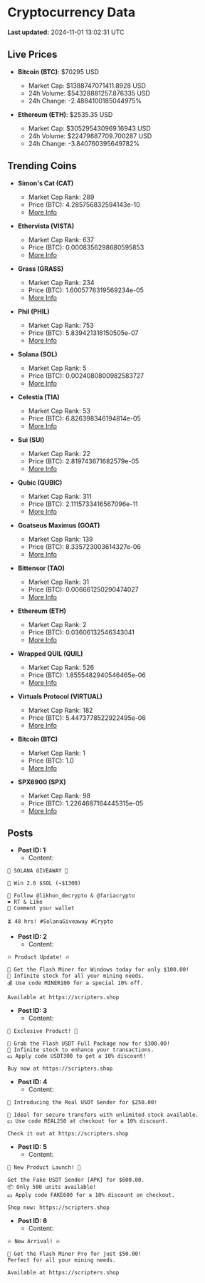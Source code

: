 # Cryptocurrency Data

**Last updated:** 2024-11-01 13:02:31 UTC

## Live Prices
- **Bitcoin (BTC)**: $70295 USD
  - Market Cap: $1388747071411.8928 USD
  - 24h Volume: $54328881257.876335 USD
  - 24h Change: -2.4884100185044975%

- **Ethereum (ETH)**: $2535.35 USD
  - Market Cap: $305295430969.16943 USD
  - 24h Volume: $22479887709.700287 USD
  - 24h Change: -3.840760395649782%

## Trending Coins
- **Simon's Cat (CAT)**
  - Market Cap Rank: 289
  - Price (BTC): 4.285756832594143e-10
  - [More Info](https://www.coingecko.com/en/coins/simons-cat)

- **Ethervista (VISTA)**
  - Market Cap Rank: 637
  - Price (BTC): 0.0008356298680595853
  - [More Info](https://www.coingecko.com/en/coins/ethervista)

- **Grass (GRASS)**
  - Market Cap Rank: 234
  - Price (BTC): 1.6005776319569234e-05
  - [More Info](https://www.coingecko.com/en/coins/grass)

- **Phil (PHIL)**
  - Market Cap Rank: 753
  - Price (BTC): 5.839421316150505e-07
  - [More Info](https://www.coingecko.com/en/coins/phil)

- **Solana (SOL)**
  - Market Cap Rank: 5
  - Price (BTC): 0.0024080800982583727
  - [More Info](https://www.coingecko.com/en/coins/solana)

- **Celestia (TIA)**
  - Market Cap Rank: 53
  - Price (BTC): 6.826398346194814e-05
  - [More Info](https://www.coingecko.com/en/coins/celestia)

- **Sui (SUI)**
  - Market Cap Rank: 22
  - Price (BTC): 2.819743671682579e-05
  - [More Info](https://www.coingecko.com/en/coins/sui)

- **Qubic (QUBIC)**
  - Market Cap Rank: 311
  - Price (BTC): 2.1115733416567096e-11
  - [More Info](https://www.coingecko.com/en/coins/qubic)

- **Goatseus Maximus (GOAT)**
  - Market Cap Rank: 139
  - Price (BTC): 8.335723003614327e-06
  - [More Info](https://www.coingecko.com/en/coins/goatseus-maximus)

- **Bittensor (TAO)**
  - Market Cap Rank: 31
  - Price (BTC): 0.006661250290474027
  - [More Info](https://www.coingecko.com/en/coins/bittensor)

- **Ethereum (ETH)**
  - Market Cap Rank: 2
  - Price (BTC): 0.03606132546343041
  - [More Info](https://www.coingecko.com/en/coins/ethereum)

- **Wrapped QUIL (QUIL)**
  - Market Cap Rank: 526
  - Price (BTC): 1.8555482940546465e-06
  - [More Info](https://www.coingecko.com/en/coins/wrapped-quil)

- **Virtuals Protocol (VIRTUAL)**
  - Market Cap Rank: 182
  - Price (BTC): 5.4473778522922495e-06
  - [More Info](https://www.coingecko.com/en/coins/virtual-protocol)

- **Bitcoin (BTC)**
  - Market Cap Rank: 1
  - Price (BTC): 1.0
  - [More Info](https://www.coingecko.com/en/coins/bitcoin)

- **SPX6900 (SPX)**
  - Market Cap Rank: 98
  - Price (BTC): 1.2264687164445315e-05
  - [More Info](https://www.coingecko.com/en/coins/spx6900)

## Posts
- **Post ID: 1**
  - Content:
```
🚀 SOLANA GIVEAWAY 🚀

🎁 Win 2.6 $SOL (~$1300)

🤝 Follow @likhon_decrypto & @fariacrypto
❤️ RT & Like
💬 Comment your wallet

⏳ 48 hrs! #SolanaGiveaway #Crypto
```

- **Post ID: 2**
  - Content:
```
🔥 Product Update! 🔥

🚀 Get the Flash Miner for Windows today for only $100.00!
🔋 Infinite stock for all your mining needs.
💰 Use code MINER100 for a special 10% off.

Available at https://scripters.shop
```

- **Post ID: 3**
  - Content:
```
🎁 Exclusive Product! 🎁

💸 Grab the Flash USDT Full Package now for $300.00!
🎉 Infinite stock to enhance your transactions.
💵 Apply code USDT300 to get a 10% discount!

Buy now at https://scripters.shop
```

- **Post ID: 4**
  - Content:
```
💎 Introducing the Real USDT Sender for $250.00!

💼 Ideal for secure transfers with unlimited stock available.
💵 Use code REAL250 at checkout for a 10% discount.

Check it out at https://scripters.shop
```

- **Post ID: 5**
  - Content:
```
🚀 New Product Launch! 🚀

Get the Fake USDT Sender [APK] for $600.00.
📦 Only 500 units available!
💵 Apply code FAKE600 for a 10% discount on checkout.

Shop now: https://scripters.shop
```

- **Post ID: 6**
  - Content:
```
🔥 New Arrival! 🔥

💸 Get the Flash Miner Pro for just $50.00!
Perfect for all your mining needs.

Available at https://scripters.shop
```

